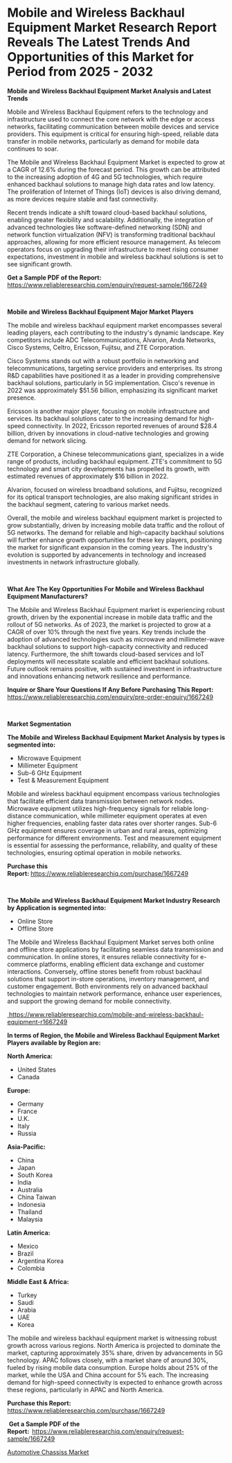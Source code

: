 <p><h1>Mobile and Wireless Backhaul Equipment Market Research Report Reveals The Latest Trends And Opportunities of this Market for Period from 2025 - 2032</h1></p><p><strong>Mobile and Wireless Backhaul Equipment Market Analysis and Latest Trends</strong></p>
<p><p>Mobile and Wireless Backhaul Equipment refers to the technology and infrastructure used to connect the core network with the edge or access networks, facilitating communication between mobile devices and service providers. This equipment is critical for ensuring high-speed, reliable data transfer in mobile networks, particularly as demand for mobile data continues to soar.</p><p>The Mobile and Wireless Backhaul Equipment Market is expected to grow at a CAGR of 12.6% during the forecast period. This growth can be attributed to the increasing adoption of 4G and 5G technologies, which require enhanced backhaul solutions to manage high data rates and low latency. The proliferation of Internet of Things (IoT) devices is also driving demand, as more devices require stable and fast connectivity.</p><p>Recent trends indicate a shift toward cloud-based backhaul solutions, enabling greater flexibility and scalability. Additionally, the integration of advanced technologies like software-defined networking (SDN) and network function virtualization (NFV) is transforming traditional backhaul approaches, allowing for more efficient resource management. As telecom operators focus on upgrading their infrastructure to meet rising consumer expectations, investment in mobile and wireless backhaul solutions is set to see significant growth.</p></p>
<p><strong>Get a Sample PDF of the Report:&nbsp;</strong> <a href="https://www.reliableresearchiq.com/enquiry/request-sample/1667249?utm_campaign=3109&utm_medium=2&utm_source=Github&utm_content=ia&utm_term=08032025&utm_id=mobile-and-wireless-backhaul-equipment">https://www.reliableresearchiq.com/enquiry/request-sample/1667249</a></p>
<p>&nbsp;</p>
<p><strong>Mobile and Wireless Backhaul Equipment Major Market Players</strong></p>
<p><p>The mobile and wireless backhaul equipment market encompasses several leading players, each contributing to the industry's dynamic landscape. Key competitors include ADC Telecommunications, Alvarion, Anda Networks, Cisco Systems, Celtro, Ericsson, Fujitsu, and ZTE Corporation. </p><p>Cisco Systems stands out with a robust portfolio in networking and telecommunications, targeting service providers and enterprises. Its strong R&D capabilities have positioned it as a leader in providing comprehensive backhaul solutions, particularly in 5G implementation. Cisco's revenue in 2022 was approximately $51.56 billion, emphasizing its significant market presence.</p><p>Ericsson is another major player, focusing on mobile infrastructure and services. Its backhaul solutions cater to the increasing demand for high-speed connectivity. In 2022, Ericsson reported revenues of around $28.4 billion, driven by innovations in cloud-native technologies and growing demand for network slicing. </p><p>ZTE Corporation, a Chinese telecommunications giant, specializes in a wide range of products, including backhaul equipment. ZTE's commitment to 5G technology and smart city developments has propelled its growth, with estimated revenues of approximately $16 billion in 2022. </p><p>Alvarion, focused on wireless broadband solutions, and Fujitsu, recognized for its optical transport technologies, are also making significant strides in the backhaul segment, catering to various market needs. </p><p>Overall, the mobile and wireless backhaul equipment market is projected to grow substantially, driven by increasing mobile data traffic and the rollout of 5G networks. The demand for reliable and high-capacity backhaul solutions will further enhance growth opportunities for these key players, positioning the market for significant expansion in the coming years. The industry's evolution is supported by advancements in technology and increased investments in network infrastructure globally.</p></p>
<p>&nbsp;</p>
<p><strong>What Are The Key Opportunities For Mobile and Wireless Backhaul Equipment Manufacturers?</strong></p>
<p><p>The Mobile and Wireless Backhaul Equipment market is experiencing robust growth, driven by the exponential increase in mobile data traffic and the rollout of 5G networks. As of 2023, the market is projected to grow at a CAGR of over 10% through the next five years. Key trends include the adoption of advanced technologies such as microwave and millimeter-wave backhaul solutions to support high-capacity connectivity and reduced latency. Furthermore, the shift towards cloud-based services and IoT deployments will necessitate scalable and efficient backhaul solutions. Future outlook remains positive, with sustained investment in infrastructure and innovations enhancing network resilience and performance.</p></p>
<p><strong>Inquire or Share Your Questions If Any Before Purchasing This Report:</strong> <a href="https://www.reliableresearchiq.com/enquiry/pre-order-enquiry/1667249?utm_campaign=3109&utm_medium=2&utm_source=Github&utm_content=ia&utm_term=08032025&utm_id=mobile-and-wireless-backhaul-equipment">https://www.reliableresearchiq.com/enquiry/pre-order-enquiry/1667249</a></p>
<p>&nbsp;</p>
<p><strong>Market Segmentation</strong></p>
<p><strong>The Mobile and Wireless Backhaul Equipment Market Analysis by types is segmented into:</strong></p>
<p><ul><li>Microwave Equipment</li><li>Millimeter Equipment</li><li>Sub-6 GHz Equipment</li><li>Test & Measurement Equipment</li></ul></p>
<p><p>Mobile and wireless backhaul equipment encompass various technologies that facilitate efficient data transmission between network nodes. Microwave equipment utilizes high-frequency signals for reliable long-distance communication, while millimeter equipment operates at even higher frequencies, enabling faster data rates over shorter ranges. Sub-6 GHz equipment ensures coverage in urban and rural areas, optimizing performance for different environments. Test and measurement equipment is essential for assessing the performance, reliability, and quality of these technologies, ensuring optimal operation in mobile networks.</p></p>
<p><strong>Purchase this Report:&nbsp;</strong><a href="https://www.reliableresearchiq.com/purchase/1667249?utm_campaign=3109&utm_medium=2&utm_source=Github&utm_content=ia&utm_term=08032025&utm_id=mobile-and-wireless-backhaul-equipment">https://www.reliableresearchiq.com/purchase/1667249</a></p>
<p>&nbsp;</p>
<p><strong>The Mobile and Wireless Backhaul Equipment Market Industry Research by Application is segmented into:</strong></p>
<p><ul><li>Online Store</li><li>Offline Store</li></ul></p>
<p><p>The Mobile and Wireless Backhaul Equipment Market serves both online and offline store applications by facilitating seamless data transmission and communication. In online stores, it ensures reliable connectivity for e-commerce platforms, enabling efficient data exchange and customer interactions. Conversely, offline stores benefit from robust backhaul solutions that support in-store operations, inventory management, and customer engagement. Both environments rely on advanced backhaul technologies to maintain network performance, enhance user experiences, and support the growing demand for mobile connectivity.</p></p>
<p><a href="https://www.reliableresearchiq.com/mobile-and-wireless-backhaul-equipment-r1667249?utm_campaign=3109&utm_medium=2&utm_source=Github&utm_content=ia&utm_term=08032025&utm_id=mobile-and-wireless-backhaul-equipment">&nbsp;https://www.reliableresearchiq.com/mobile-and-wireless-backhaul-equipment-r1667249</a></p>
<p><strong>In terms of Region, the Mobile and Wireless Backhaul Equipment Market Players available by Region are:</strong></p>
<p>
    <p> <strong> North America: </strong>
        <ul>
            <li>United States</li>
            <li>Canada</li>
        </ul>
        </p> 
    <p> <strong> Europe: </strong>
        <ul>
            <li>Germany</li>
            <li>France</li>
            <li>U.K.</li>
            <li>Italy</li>
            <li>Russia</li>
        </ul>
        </p> 
    <p> <strong> Asia-Pacific: </strong>
        <ul>
            <li>China</li>
            <li>Japan</li>
            <li>South Korea</li>
            <li>India</li>
            <li>Australia</li>
            <li>China Taiwan</li>
            <li>Indonesia</li>
            <li>Thailand</li>
            <li>Malaysia</li>
        </ul>
        </p> 
    <p> <strong> Latin America: </strong>
        <ul>
            <li>Mexico</li>
            <li>Brazil</li>
            <li>Argentina Korea</li>
            <li>Colombia</li>
        </ul>
        </p> 
    <p> <strong> Middle East & Africa: </strong>
        <ul>
            <li>Turkey</li>
            <li>Saudi</li>
            <li>Arabia</li>
            <li>UAE</li>
            <li>Korea</li>
        </ul>
    </p>
    </p>
<p><p>The mobile and wireless backhaul equipment market is witnessing robust growth across various regions. North America is projected to dominate the market, capturing approximately 35% share, driven by advancements in 5G technology. APAC follows closely, with a market share of around 30%, fueled by rising mobile data consumption. Europe holds about 25% of the market, while the USA and China account for 5% each. The increasing demand for high-speed connectivity is expected to enhance growth across these regions, particularly in APAC and North America.</p></p>
<p><strong>Purchase this Report: </strong><a href="https://www.reliableresearchiq.com/purchase/1667249?utm_campaign=3109&utm_medium=2&utm_source=Github&utm_content=ia&utm_term=08032025&utm_id=mobile-and-wireless-backhaul-equipment">https://www.reliableresearchiq.com/purchase/1667249</a></p>
<p>&nbsp;<strong>Get a Sample PDF of the Report:&nbsp;&nbsp;</strong><a href="https://www.reliableresearchiq.com/enquiry/request-sample/1667249?utm_campaign=3109&utm_medium=2&utm_source=Github&utm_content=ia&utm_term=08032025&utm_id=mobile-and-wireless-backhaul-equipment">https://www.reliableresearchiq.com/enquiry/request-sample/1667249</a></p>
<p><strong></strong></p>
<p><p><a href="https://github.com/vigoseiler/Market-Research-Report-List-1/blob/main/automotive-chassiss-market.md?utm_campaign=3109&utm_medium=2&utm_source=Github&utm_content=ia&utm_term=08032025&utm_id=mobile-and-wireless-backhaul-equipment">Automotive Chassiss Market</a></p></p>